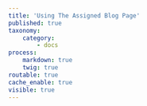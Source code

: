 ```yaml
---
title: 'Using The Assigned Blog Page'
published: true
taxonomy:
    category:
        - docs
process:
    markdown: true
    twig: true
routable: true
cache_enable: true
visible: true
---
```

